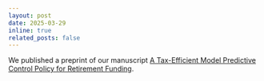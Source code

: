 ```yaml
---
layout: post
date: 2025-03-29 
inline: true
related_posts: false
---
```

We published a preprint of our manuscript [A Tax-Efficient Model Predictive Control Policy for Retirement Funding](https://web.stanford.edu/~boyd/papers/retirement.html).

